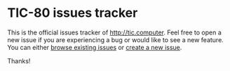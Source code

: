 TIC-80 issues tracker
=======

This is the official issues tracker of <http://tic.computer>. Feel free to open a new issue if you are experiencing a bug or would like to see a new feature. You can either [browse existing issues](https://github.com/nesbox/tic.computer/issues) or [create a new issue](https://github.com/nesbox/tic.computer/issues/new).

Thanks!

